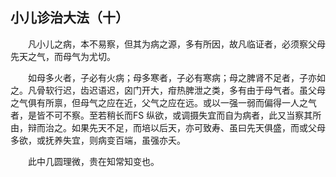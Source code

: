 ## 小儿诊治大法（十）


&emsp;&emsp;凡小儿之病，本不易察，但其为病之源，多有所因，故凡临证者，必须察父母先天之气，而母气为尤切。

&emsp;&emsp;如母多火者，子必有火病；母多寒者，子必有寒病；母之脾肾不足者，子亦如之。凡骨软行迟，齿迟语迟，囟门开大，疳热脾泄之类，多有由于母气者。虽父母之气俱有所禀，但母气之应在近，父气之应在远。或以一强一弱而偏得一人之气者，是皆不可不察。至若稍长而FS 纵欲，或调摄失宜而自为病者，此又当察其所由，辩而治之。如果先天不足，而培以后天，亦可致寿、虽曰先天俱盛，而或父母多欲，或抚养失宜，则病变百端，虽强亦夭。

&emsp;&emsp;此中几圆理微，贵在知常知变也。

